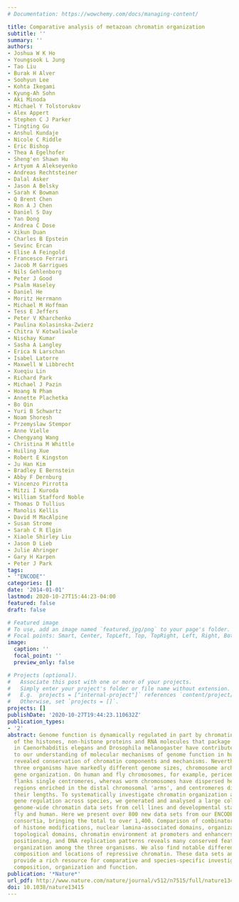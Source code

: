 ```yaml
---
# Documentation: https://wowchemy.com/docs/managing-content/

title: Comparative analysis of metazoan chromatin organization
subtitle: ''
summary: ''
authors:
- Joshua W K Ho
- Youngsook L Jung
- Tao Liu
- Burak H Alver
- Soohyun Lee
- Kohta Ikegami
- Kyung-Ah Sohn
- Aki Minoda
- Michael Y Tolstorukov
- Alex Appert
- Stephen C J Parker
- Tingting Gu
- Anshul Kundaje
- Nicole C Riddle
- Eric Bishop
- Thea A Egelhofer
- Sheng'en Shawn Hu
- Artyom A Alekseyenko
- Andreas Rechtsteiner
- Dalal Asker
- Jason A Belsky
- Sarah K Bowman
- Q Brent Chen
- Ron A J Chen
- Daniel S Day
- Yan Dong
- Andrea C Dose
- Xikun Duan
- Charles B Epstein
- Sevinc Ercan
- Elise A Feingold
- Francesco Ferrari
- Jacob M Garrigues
- Nils Gehlenborg
- Peter J Good
- Psalm Haseley
- Daniel He
- Moritz Herrmann
- Michael M Hoffman
- Tess E Jeffers
- Peter V Kharchenko
- Paulina Kolasinska-Zwierz
- Chitra V Kotwaliwale
- Nischay Kumar
- Sasha A Langley
- Erica N Larschan
- Isabel Latorre
- Maxwell W Libbrecht
- Xueqiu Lin
- Richard Park
- Michael J Pazin
- Hoang N Pham
- Annette Plachetka
- Bo Qin
- Yuri B Schwartz
- Noam Shoresh
- Przemyslaw Stempor
- Anne Vielle
- Chengyang Wang
- Christina M Whittle
- Huiling Xue
- Robert E Kingston
- Ju Han Kim
- Bradley E Bernstein
- Abby F Dernburg
- Vincenzo Pirrotta
- Mitzi I Kuroda
- William Stafford Noble
- Thomas D Tullius
- Manolis Kellis
- David M MacAlpine
- Susan Strome
- Sarah C R Elgin
- Xiaole Shirley Liu
- Jason D Lieb
- Julie Ahringer
- Gary H Karpen
- Peter J Park
tags:
- '"ENCODE"'
categories: []
date: '2014-01-01'
lastmod: 2020-10-27T15:44:23-04:00
featured: false
draft: false

# Featured image
# To use, add an image named `featured.jpg/png` to your page's folder.
# Focal points: Smart, Center, TopLeft, Top, TopRight, Left, Right, BottomLeft, Bottom, BottomRight.
image:
  caption: ''
  focal_point: ''
  preview_only: false

# Projects (optional).
#   Associate this post with one or more of your projects.
#   Simply enter your project's folder or file name without extension.
#   E.g. `projects = ["internal-project"]` references `content/project/deep-learning/index.md`.
#   Otherwise, set `projects = []`.
projects: []
publishDate: '2020-10-27T19:44:23.110632Z'
publication_types:
- '2'
abstract: Genome function is dynamically regulated in part by chromatin, which consists
  of the histones, non-histone proteins and RNA molecules that package DNA. Studies
  in Caenorhabditis elegans and Drosophila melanogaster have contributed substantially
  to our understanding of molecular mechanisms of genome function in humans, and have
  revealed conservation of chromatin components and mechanisms. Nevertheless, the
  three organisms have markedly different genome sizes, chromosome architecture and
  gene organization. On human and fly chromosomes, for example, pericentric heterochromatin
  flanks single centromeres, whereas worm chromosomes have dispersed heterochromatin-like
  regions enriched in the distal chromosomal 'arms', and centromeres distributed along
  their lengths. To systematically investigate chromatin organization and associated
  gene regulation across species, we generated and analysed a large collection of
  genome-wide chromatin data sets from cell lines and developmental stages in worm,
  fly and human. Here we present over 800 new data sets from our ENCODE and modENCODE
  consortia, bringing the total to over 1,400. Comparison of combinatorial patterns
  of histone modifications, nuclear lamina-associated domains, organization of large-scale
  topological domains, chromatin environment at promoters and enhancers, nucleosome
  positioning, and DNA replication patterns reveals many conserved features of chromatin
  organization among the three organisms. We also find notable differences in the
  composition and locations of repressive chromatin. These data sets and analyses
  provide a rich resource for comparative and species-specific investigations of chromatin
  composition, organization and function.
publication: '*Nature*'
url_pdf: http://www.nature.com/nature/journal/v512/n7515/full/nature13415.html
doi: 10.1038/nature13415
---
```

